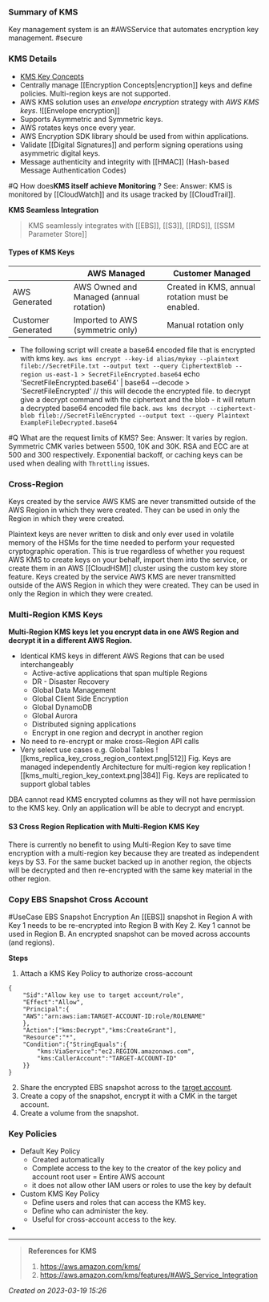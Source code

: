 ### Summary of KMS
Key management system is an #AWSService that automates encryption key management. #secure 

### KMS Details
- [KMS Key Concepts](https://docs.aws.amazon.com/kms/latest/developerguide/concepts.html)
- Centrally manage [[Encryption Concepts|encryption]] keys and define policies. Multi-region keys are not supported.
- AWS KMS solution uses an _envelope encryption_ strategy with _AWS KMS keys_. ![[Envelope encryption]]
- Supports Asymmetric and Symmetric keys.
- AWS rotates keys once every year.
- AWS Encryption SDK library should be used from within applications.
- Validate [[Digital Signatures]] and perform signing operations using asymmetric digital keys.
- Message authenticity and integrity with [[HMAC]] (Hash-based Message Authentication Codes)

#Q How does**KMS itself achieve Monitoring** ?
See:
Answer: KMS is monitored by [[CloudWatch]] and its usage tracked by [[CloudTrail]].

**KMS Seamless Integration**
>  KMS seamlessly integrates with [[EBS]], [[S3]], [[RDS]], [[SSM Parameter Store]]

#### Types of KMS Keys

|                    | AWS Managed           | Customer Managed |
| ------------------ | --------------------- | ---------------- |
| AWS Generated      | AWS Owned and Managed (annual rotation) | Created in KMS, annual rotation must be enabled.   |
| Customer Generated | Imported to AWS (symmetric only)        | Manual rotation only                |

- The following script will create a base64 encoded file that is encrypted with kms key.
	`aws kms encrypt --key-id alias/mykey --plaintext fileb://SecretFile.txt --output text --query CiphertextBlob --region us-east-1 > SecretFileEncrypted.base64` 
	echo 'SecretFileEncrypted.base64' | base64 --decode > 'SecretFileEncrypted' // this will decode the encrypted file.
to decrypt give a decrypt command with the ciphertext and the blob - it will return a decrypted base64 encoded file back.
`aws kms decrypt --ciphertext-blob fileb://SecretFileEncrypted --output text --query Plaintext ExampleFileDecrypted.base64`

#Q What are the request limits of KMS?
See:
Answer: It varies by region. Symmetric CMK varies between 5500, 10K and 30K. RSA and ECC are at 500 and 300 respectively. Exponential backoff, or caching keys can be used when dealing with `Throttling` issues.


### Cross-Region
Keys created by the service AWS KMS are never transmitted outside of the AWS Region in which they were created. They can be used in only the Region in which they were created.

Plaintext keys are never written to disk and only ever used in volatile memory of the HSMs for the time needed to perform your requested cryptographic operation. This is true regardless of whether you request AWS KMS to create keys on your behalf, import them into the service, or create them in an AWS [[CloudHSM]] cluster using the custom key store feature. Keys created by the service AWS KMS are never transmitted outside of the AWS Region in which they were created. They can be used in only the Region in which they were created.

### Multi-Region KMS Keys

**Multi-Region KMS keys let you encrypt data in one AWS Region and decrypt it in a different AWS Region.**

- Identical KMS keys in different AWS Regions that can be used interchangeably
	- Active-active applications that span multiple Regions
	- DR - Disaster Recovery
	- Global Data Management
	- Global Client Side Encryption
	- Global DynamoDB
	- Global Aurora
	- Distributed signing applications
	- Encrypt in one region and decrypt in another region
- No need to re-encrypt or make cross-Region API calls
- 
  Very select use cases e.g. Global Tables
![[kms_replica_key_cross_region_context.png|512]]
Fig. Keys are managed independently
Architecture for multi-region key replication
![[kms_multi_region_key_context.png|384]]
Fig. Keys are replicated to support global tables

DBA cannot read KMS encrypted columns as they will not have permission to the KMS key. Only an application will be able to decrypt and encrypt.

#### S3 Cross Region Replication with Multi-Region KMS Key
There is currently no benefit to using Multi-Region Key to save time encryption with a multi-region key because they are treated as independent keys by S3. For the same bucket backed up in another region, the objects will be decrypted and then re-encrypted with the same key material in the other region.

### Copy EBS Snapshot Cross Account
#UseCase EBS Snapshot Encryption
An [[EBS]] snapshot in Region A with Key 1 needs to be re-encrypted into Region B with Key 2. Key 1 cannot be used in Region B.
An encrypted snapshot can be moved across accounts (and regions).

**Steps**
1. Attach a KMS Key Policy to authorize cross-account
```
{
	"Sid":"Allow key use to target account/role",
	"Effect":"Allow",
	"Principal":{
	"AWS":"arn:aws:iam:TARGET-ACCOUNT-ID:role/ROLENAME"
	},
	"Action":["kms:Decrypt","kms:CreateGrant"],
	"Resource":"*",
	"Condition":{"StringEquals":{
		"kms:ViaService":"ec2.REGION.amazonaws.com",
		"kms:CallerAccount":"TARGET-ACCOUNT-ID"
	}}
}
```
2. Share the encrypted EBS snapshot across to the [target account](https://aws.amazon.com/blogs/aws/new-cross-account-copying-of-encrypted-ebs-snapshots/).
3. Create a copy of the snapshot, encrypt it with a CMK in the target account.
4. Create a volume from the snapshot.

### Key Policies
- Default Key Policy
	- Created automatically
	- Complete access to the key to the creator of the key policy and account root user = Entire AWS account
	- it does not allow other IAM users or roles to use the key by default
- Custom KMS Key Policy
	- Define users and roles that can access the KMS key.
	- Define who can administer the key.
	- Useful for cross-account access to the key.
- 
---
> **References for KMS**
> 1. https://aws.amazon.com/kms/
> 2. https://aws.amazon.com/kms/features/#AWS_Service_Integration
> 
 
*Created on 2023-03-19 15:26*
